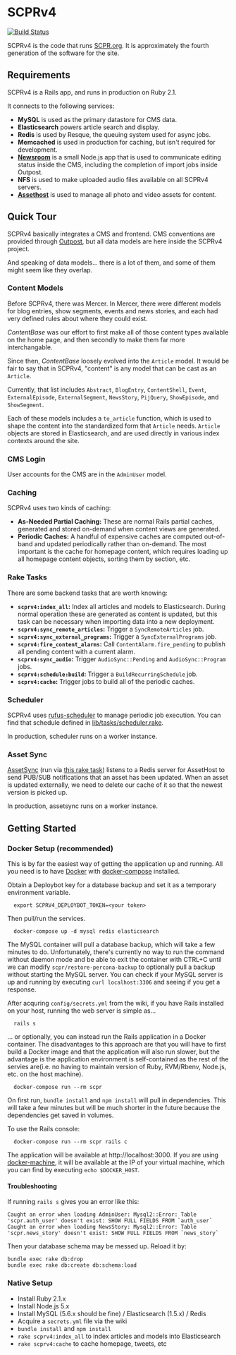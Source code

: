 # SCPRv4

[![Build Status](https://circleci.com/gh/SCPR/SCPRv4.png)](https://circleci.com/gh/SCPR/SCPRv4)

SCPRv4 is the code that runs [SCPR.org](http://www.scpr.org). It is
approximately the fourth generation of the software for the site.

## Requirements

SCPRv4 is a Rails app, and runs in production on Ruby 2.1.

It connects to the following services:

* __MySQL__ is used as the primary datastore for CMS data.
* __Elasticsearch__ powers article search and display.
* __Redis__ is used by Resque, the queuing system used for async jobs.
* __Memcached__ is used in production for caching, but isn't required
    for development.
* __[Newsroom](https://github.com/scpr/newsroom)__ is a small Node.js app
    that is used to communicate editing status inside the CMS, including
    the completion of import jobs inside Outpost.
* __NFS__ is used to make uploaded audio files available on all SCPRv4
    servers.
* __[Assethost](http://github.com/scpr/Assethost)__ is used to manage all
    photo and video assets for content.

## Quick Tour

SCPRv4 basically integrates a CMS and frontend. CMS conventions are provided
through [Outpost](https://github.com/scpr/outpost), but all data models are
here inside the SCPRv4 project.

And speaking of data models... there is a lot of them, and some of them might
seem like they overlap.

### Content Models

Before SCPRv4, there was Mercer. In Mercer, there were different models for
blog entries, show segments, events and news stories, and each had very
defined rules about where they could exist.

_ContentBase_ was our effort to first make all of those content types
available on the home page, and then secondly to make them far more
interchangable.

Since then, _ContentBase_ loosely evolved into the `Article` model. It would
be fair to say that in SCPRv4, "content" is any model that can be cast as an
`Article`.

Currently, that list includes `Abstract`, `BlogEntry`, `ContentShell`, `Event`,
`ExternalEpisode`, `ExternalSegment`, `NewsStory`, `PijQuery`, `ShowEpisode`,
and `ShowSegment`.

Each of these models includes a `to_article` function, which is used to shape
the content into the standardized form that `Article` needs. `Article` objects
are stored in Elasticsearch, and are used directly in various index contexts
around the site.

### CMS Login

User accounts for the CMS are in the `AdminUser` model.

### Caching

SCPRv4 uses two kinds of caching:

* __As-Needed Partial Caching:__ These are normal Rails partial caches,
    generated and stored on-demand when content views are generated.
* __Periodic Caches:__ A handful of expensive caches are computed out-of-band
    and updated periodically rather than on-demand. The most important is the
    cache for homepage content, which requires loading up all homepage content
    objects, sorting them by section, etc.

### Rake Tasks

There are some backend tasks that are worth knowing:

* __`scprv4:index_all`:__ Index all articles and models to Elasticsearch. During
    normal operation these are generated as content is updated, but this task
    can be necessary when importing data into a new deployment.
* __`scprv4:sync_remote_articles`:__ Trigger a `SyncRemoteArticles` job.
* __`scprv4:sync_external_programs`:__ Trigger a `SyncExternalPrograms` job.
* __`scprv4:fire_content_alarms`:__ Call `ContentAlarm.fire_pending` to publish
    all pending content with a current alarm.
* __`scprv4:sync_audio`:__ Trigger `AudioSync::Pending` and `AudioSync::Program`
    jobs.
* __`scprv4:schedule:build`:__ Trigger a `BuildRecurringSchedule` job.
* __`scprv4:cache`:__ Trigger jobs to build all of the periodic caches.

### Scheduler

SCPRv4 uses [rufus-scheduler](https://github.com/jmettraux/rufus-scheduler) to
manage periodic job execution. You can find that schedule defined in
[lib/tasks/scheduler.rake](lib/tasks/scheduler.rake).

In production, scheduler runs on a worker instance.

### Asset Sync

[AssetSync](lib/asset_sync.rb) (run via [this rake task](lib/tasks/asset_sync.rake))
listens to a Redis server for AssetHost to send PUB/SUB notifications that
an asset has been updated. When an asset is updated externally, we need to
delete our cache of it so that the newest version is picked up.

In production, assetsync runs on a worker instance.

## Getting Started

### Docker Setup (recommended)

This is by far the easiest way of getting the application up and running.  All you need is to have [Docker](https://www.docker.com/) with [docker-compose](https://docs.docker.com/compose/) installed.

Obtain a Deploybot key for a database backup and set it as a temporary environment variable.

      export SCPRV4_DEPLOYBOT_TOKEN=<your token>

Then pull/run the services.

      docker-compose up -d mysql redis elasticsearch

The MySQL container will pull a database backup, which will take a few minutes to do.  Unfortunately, there's currently no way to run the command without daemon mode and be able to exit the container with CTRL+C until we can modify `scpr/restore-percona-backup` to optionally pull a backup without starting the MySQL server.  You can check if your MySQL server is up and running by executing `curl localhost:3306` and seeing if you get a response.

After acquring `config/secrets.yml` from the wiki, if you have Rails installed on your host, running the web server is simple as...

      rails s

... or optionally, you can instead run the Rails application in a Docker container.  The disadvantages to this approach are that you will have to first build a Docker image and that the application will also run slower, but the advantage is the application environment is self-contained as the rest of the servies are(i.e. no having to maintain version of Ruby, RVM/Rbenv, Node.js, etc. on the host machine).
      
      docker-compose run --rm scpr

On first run, `bundle install` and `npm install` will pull in dependencies.  This will take a few minutes but will be much shorter in the future because the dependencies get saved in volumes.

To use the Rails console:

      docker-compose run --rm scpr rails c

The application will be available at http://localhost:3000.  If you are using [docker-machine](https://docs.docker.com/machine/), it will be available at the IP of your virtual machine, which you can find by executing `echo $DOCKER_HOST`.

#### Troubleshooting

If running `rails s` gives you an error like this:
```
Caught an error when loading AdminUser: Mysql2::Error: Table 'scpr.auth_user' doesn't exist: SHOW FULL FIELDS FROM `auth_user`
Caught an error when loading NewsStory: Mysql2::Error: Table 'scpr.news_story' doesn't exist: SHOW FULL FIELDS FROM `news_story`
```

Then your database schema may be messed up. Reload it by:

```
bundle exec rake db:drop
bundle exec rake db:create db:schema:load
```

### Native Setup

* Install Ruby 2.1.x
* Install Node.js 5.x
* Install MySQL (5.6.x should be fine) / Elasticsearch (1.5.x) / Redis
* Acquire a `secrets.yml` file via the wiki
* `bundle install` and `npm install`
* `rake scprv4:index_all` to index articles and models into Elasticsearch
* `rake scprv4:cache` to cache homepage, tweets, etc

